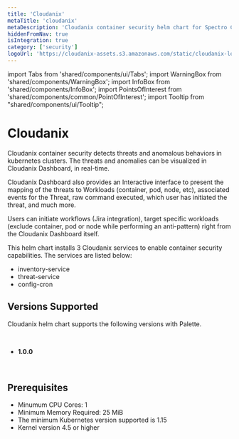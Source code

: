 ```yaml
---
title: 'Cloudanix'
metaTitle: 'cloudanix'
metaDescription: 'Cloudanix container security helm chart for Spectro Cloud Palette'
hiddenFromNav: true
isIntegration: true
category: ['security']
logoUrl: 'https://cloudanix-assets.s3.amazonaws.com/static/cloudanix-logo-p.png'
---
```


import Tabs from 'shared/components/ui/Tabs';
import WarningBox from 'shared/components/WarningBox';
import InfoBox from 'shared/components/InfoBox';
import PointsOfInterest from 'shared/components/common/PointOfInterest';
import Tooltip from "shared/components/ui/Tooltip";

# Cloudanix

Cloudanix container security detects threats and anomalous behaviors in kubernetes clusters. The threats and anomalies can be visualized in Cloudanix Dashboard, in real-time.

Cloudanix Dashboard also provides an Interactive interface to present the mapping of the threats to Workloads (container, pod, node, etc), associated events for the Threat, raw command executed, which user has initiated the threat, and much more.

Users can initiate workflows (Jira integration), target specific workloads (exclude container, pod or node while performing an anti-pattern) right from the Cloudanix Dashboard itself.

This helm chart installs 3 Cloudanix services to enable container security capabilities. The services are listed below:

- inventory-service
- threat-service
- config-cron

## Versions Supported

Cloudanix helm chart supports the following versions with Palette.

<br />

<Tabs>
<Tabs.TabPane tab="1.0.0" key="1.0.0">

* **1.0.0**

<br />

## Prerequisites

- Minumum CPU Cores: 1
- Minimum Memory Required: 25 MiB
- The minimum Kubernetes version supported is 1.15
- Kernel version 4.5 or higher